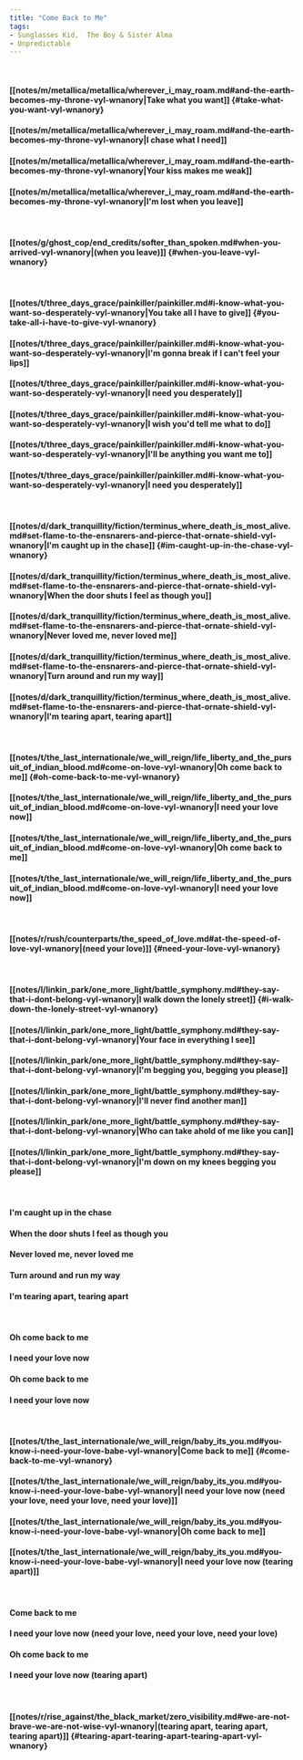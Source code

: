 ```yaml
---
title: "Come Back to Me"
tags:
- Sunglasses Kid,  The Boy & Sister Alma
- Unpredictable
---
```

&nbsp;
#### [[notes/m/metallica/metallica/wherever_i_may_roam.md#and-the-earth-becomes-my-throne-vyl-wnanory|Take what you want]] {#take-what-you-want-vyl-wnanory}
#### [[notes/m/metallica/metallica/wherever_i_may_roam.md#and-the-earth-becomes-my-throne-vyl-wnanory|I chase what I need]]
#### [[notes/m/metallica/metallica/wherever_i_may_roam.md#and-the-earth-becomes-my-throne-vyl-wnanory|Your kiss makes me weak]]
#### [[notes/m/metallica/metallica/wherever_i_may_roam.md#and-the-earth-becomes-my-throne-vyl-wnanory|I'm lost when you leave]]
&nbsp;
#### [[notes/g/ghost_cop/end_credits/softer_than_spoken.md#when-you-arrived-vyl-wnanory|(when you leave)]] {#when-you-leave-vyl-wnanory}
&nbsp;
#### [[notes/t/three_days_grace/painkiller/painkiller.md#i-know-what-you-want-so-desperately-vyl-wnanory|You take all I have to give]] {#you-take-all-i-have-to-give-vyl-wnanory}
#### [[notes/t/three_days_grace/painkiller/painkiller.md#i-know-what-you-want-so-desperately-vyl-wnanory|I'm gonna break if I can't feel your lips]]
#### [[notes/t/three_days_grace/painkiller/painkiller.md#i-know-what-you-want-so-desperately-vyl-wnanory|I need you desperately]]
#### [[notes/t/three_days_grace/painkiller/painkiller.md#i-know-what-you-want-so-desperately-vyl-wnanory|I wish you'd tell me what to do]]
#### [[notes/t/three_days_grace/painkiller/painkiller.md#i-know-what-you-want-so-desperately-vyl-wnanory|I'll be anything you want me to]]
#### [[notes/t/three_days_grace/painkiller/painkiller.md#i-know-what-you-want-so-desperately-vyl-wnanory|I need you desperately]]
&nbsp;
#### [[notes/d/dark_tranquillity/fiction/terminus_where_death_is_most_alive.md#set-flame-to-the-ensnarers-and-pierce-that-ornate-shield-vyl-wnanory|I'm caught up in the chase]] {#im-caught-up-in-the-chase-vyl-wnanory}
#### [[notes/d/dark_tranquillity/fiction/terminus_where_death_is_most_alive.md#set-flame-to-the-ensnarers-and-pierce-that-ornate-shield-vyl-wnanory|When the door shuts I feel as though you]]
#### [[notes/d/dark_tranquillity/fiction/terminus_where_death_is_most_alive.md#set-flame-to-the-ensnarers-and-pierce-that-ornate-shield-vyl-wnanory|Never loved me, never loved me]]
#### [[notes/d/dark_tranquillity/fiction/terminus_where_death_is_most_alive.md#set-flame-to-the-ensnarers-and-pierce-that-ornate-shield-vyl-wnanory|Turn around and run my way]]
#### [[notes/d/dark_tranquillity/fiction/terminus_where_death_is_most_alive.md#set-flame-to-the-ensnarers-and-pierce-that-ornate-shield-vyl-wnanory|I'm tearing apart, tearing apart]]
&nbsp;
#### [[notes/t/the_last_internationale/we_will_reign/life_liberty_and_the_pursuit_of_indian_blood.md#come-on-love-vyl-wnanory|Oh come back to me]] {#oh-come-back-to-me-vyl-wnanory}
#### [[notes/t/the_last_internationale/we_will_reign/life_liberty_and_the_pursuit_of_indian_blood.md#come-on-love-vyl-wnanory|I need your love now]]
#### [[notes/t/the_last_internationale/we_will_reign/life_liberty_and_the_pursuit_of_indian_blood.md#come-on-love-vyl-wnanory|Oh come back to me]]
#### [[notes/t/the_last_internationale/we_will_reign/life_liberty_and_the_pursuit_of_indian_blood.md#come-on-love-vyl-wnanory|I need your love now]]
&nbsp;
#### [[notes/r/rush/counterparts/the_speed_of_love.md#at-the-speed-of-love-vyl-wnanory|(need your love)]] {#need-your-love-vyl-wnanory}
&nbsp;
#### [[notes/l/linkin_park/one_more_light/battle_symphony.md#they-say-that-i-dont-belong-vyl-wnanory|I walk down the lonely street]] {#i-walk-down-the-lonely-street-vyl-wnanory}
#### [[notes/l/linkin_park/one_more_light/battle_symphony.md#they-say-that-i-dont-belong-vyl-wnanory|Your face in everything I see]]
#### [[notes/l/linkin_park/one_more_light/battle_symphony.md#they-say-that-i-dont-belong-vyl-wnanory|I'm begging you, begging you please]]
#### [[notes/l/linkin_park/one_more_light/battle_symphony.md#they-say-that-i-dont-belong-vyl-wnanory|I'll never find another man]]
#### [[notes/l/linkin_park/one_more_light/battle_symphony.md#they-say-that-i-dont-belong-vyl-wnanory|Who can take ahold of me like you can]]
#### [[notes/l/linkin_park/one_more_light/battle_symphony.md#they-say-that-i-dont-belong-vyl-wnanory|I'm down on my knees begging you please]]
&nbsp;
#### I'm caught up in the chase
#### When the door shuts I feel as though you
#### Never loved me, never loved me
#### Turn around and run my way
#### I'm tearing apart, tearing apart
&nbsp;
#### Oh come back to me
#### I need your love now
#### Oh come back to me
#### I need your love now
&nbsp;
#### [[notes/t/the_last_internationale/we_will_reign/baby_its_you.md#you-know-i-need-your-love-babe-vyl-wnanory|Come back to me]] {#come-back-to-me-vyl-wnanory}
#### [[notes/t/the_last_internationale/we_will_reign/baby_its_you.md#you-know-i-need-your-love-babe-vyl-wnanory|I need your love now (need your love, need your love, need your love)]]
#### [[notes/t/the_last_internationale/we_will_reign/baby_its_you.md#you-know-i-need-your-love-babe-vyl-wnanory|Oh come back to me]]
#### [[notes/t/the_last_internationale/we_will_reign/baby_its_you.md#you-know-i-need-your-love-babe-vyl-wnanory|I need your love now (tearing apart)]]
&nbsp;
#### Come back to me
#### I need your love now (need your love, need your love, need your love)
#### Oh come back to me
#### I need your love now (tearing apart)
&nbsp;
#### [[notes/r/rise_against/the_black_market/zero_visibility.md#we-are-not-brave-we-are-not-wise-vyl-wnanory|(tearing apart, tearing apart, tearing apart)]] {#tearing-apart-tearing-apart-tearing-apart-vyl-wnanory}

